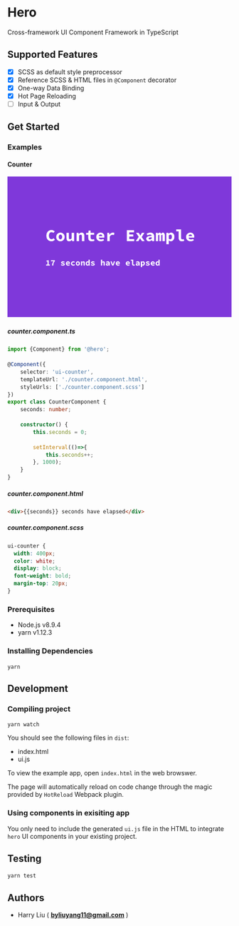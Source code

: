 # Hero
Cross-framework UI Component Framework in TypeScript

## Supported Features
- [x] SCSS as default style preprocessor
- [x] Reference SCSS & HTML files in `@Component` decorator
- [x] One-way Data Binding
- [x] Hot Page Reloading
- [ ] Input & Output

## Get Started
### Examples
#### Counter
![](screenshots/counter.png)

##### counter.component.ts

```typescript
import {Component} from '@hero';

@Component({
    selector: 'ui-counter',
    templateUrl: './counter.component.html',
    styleUrls: ['./counter.component.scss']
})
export class CounterComponent {
    seconds: number;

    constructor() {
        this.seconds = 0;

        setInterval(()=>{
            this.seconds++;
        }, 1000);
    }
}

```

##### counter.component.html

```html
<div>{{seconds}} seconds have elapsed</div>
```

##### counter.component.scss

```scss
ui-counter {
  width: 400px;
  color: white;
  display: block;
  font-weight: bold;
  margin-top: 20px;
}

```

### Prerequisites
- Node.js v8.9.4
- yarn v1.12.3

### Installing Dependencies
```
yarn
```

## Development

### Compiling project

```
yarn watch
```

You should see the following files in `dist`:

- index.html
- ui.js

To view the example app, open `index.html` in the web browswer.

The page will automatically reload on code change through the magic provided by `HotReload` Webpack plugin.

### Using components in exisiting app
You only need to include the generated `ui.js` file in the HTML to integrate `hero` UI components in your existing project.

## Testing

```
yarn test
```

## Authors
- Harry Liu ( **byliuyang11@gmail.com** )
